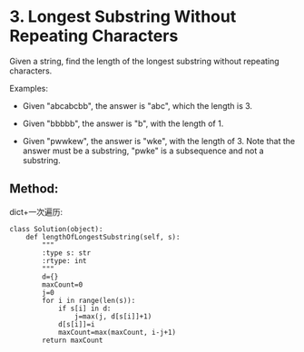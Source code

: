 # 3. Longest Substring Without Repeating Characters

Given a string, find the length of the longest substring without repeating characters.

Examples:

- Given "abcabcbb", the answer is "abc", which the length is 3.

- Given "bbbbb", the answer is "b", with the length of 1.

- Given "pwwkew", the answer is "wke", with the length of 3. Note that the answer must be a substring, "pwke" is a subsequence and not a substring.

## Method:

dict+一次遍历:

    class Solution(object):
        def lengthOfLongestSubstring(self, s):
            """
            :type s: str
            :rtype: int
            """
            d={}
            maxCount=0
            j=0
            for i in range(len(s)):
                if s[i] in d:
                    j=max(j, d[s[i]]+1)
                d[s[i]]=i
                maxCount=max(maxCount, i-j+1)     
            return maxCount
                    